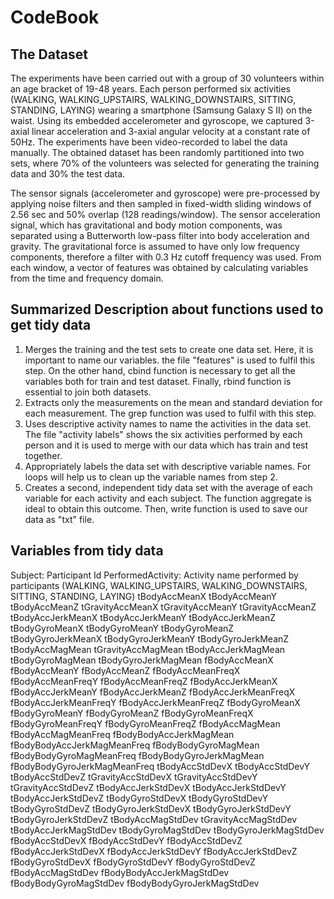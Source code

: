 # CodeBook

## The Dataset
The experiments have been carried out with a group of 30 volunteers within an age bracket of 19-48 years. Each person performed six activities (WALKING, WALKING_UPSTAIRS, WALKING_DOWNSTAIRS, SITTING, STANDING, LAYING) wearing a smartphone (Samsung Galaxy S II) on the waist. Using its embedded accelerometer and gyroscope, we captured 3-axial linear acceleration and 3-axial angular velocity at a constant rate of 50Hz. The experiments have been video-recorded to label the data manually. The obtained dataset has been randomly partitioned into two sets, where 70% of the volunteers was selected for generating the training data and 30% the test data.

The sensor signals (accelerometer and gyroscope) were pre-processed by applying noise filters and then sampled in fixed-width sliding windows of 2.56 sec and 50% overlap (128 readings/window). The sensor acceleration signal, which has gravitational and body motion components, was separated using a Butterworth low-pass filter into body acceleration and gravity. The gravitational force is assumed to have only low frequency components, therefore a filter with 0.3 Hz cutoff frequency was used. From each window, a vector of features was obtained by calculating variables from the time and frequency domain.

## Summarized Description about functions used to get tidy data
1.	Merges the training and the test sets to create one data set. 
    Here, it is important to name our variables. the file "features" is used to fulfil this step. On the other hand, cbind function is necessary to get all the variables both for train and test dataset. Finally, rbind function is essential to join both datasets.
2.	Extracts only the measurements on the mean and standard deviation for each measurement. 
    The grep function was used to fulfil with this step.
3.	Uses descriptive activity names to name the activities in the data set. 
    The file "activity labels" shows the six activities performed by each person and it is used to merge with our data which has train and test together.
4.	Appropriately labels the data set with descriptive variable names. 
    For loops will help us to clean up the variable names from step 2.
5.	Creates a second, independent tidy data set with the average of each variable for each activity and each subject. 
    The function aggregate is ideal to obtain this outcome. Then, write function is used to save our data as "txt" file.

## Variables from tidy data
Subject: Participant Id
PerformedActivity: Activity name performed by participants (WALKING, WALKING_UPSTAIRS, WALKING_DOWNSTAIRS, SITTING, STANDING, LAYING)
tBodyAccMeanX
tBodyAccMeanY
tBodyAccMeanZ
tGravityAccMeanX
tGravityAccMeanY
tGravityAccMeanZ
tBodyAccJerkMeanX
tBodyAccJerkMeanY
tBodyAccJerkMeanZ
tBodyGyroMeanX
tBodyGyroMeanY
tBodyGyroMeanZ
tBodyGyroJerkMeanX
tBodyGyroJerkMeanY
tBodyGyroJerkMeanZ
tBodyAccMagMean
tGravityAccMagMean
tBodyAccJerkMagMean
tBodyGyroMagMean
tBodyGyroJerkMagMean
fBodyAccMeanX
fBodyAccMeanY
fBodyAccMeanZ
fBodyAccMeanFreqX
fBodyAccMeanFreqY
fBodyAccMeanFreqZ
fBodyAccJerkMeanX
fBodyAccJerkMeanY
fBodyAccJerkMeanZ
fBodyAccJerkMeanFreqX
fBodyAccJerkMeanFreqY
fBodyAccJerkMeanFreqZ
fBodyGyroMeanX
fBodyGyroMeanY
fBodyGyroMeanZ
fBodyGyroMeanFreqX
fBodyGyroMeanFreqY
fBodyGyroMeanFreqZ
fBodyAccMagMean
fBodyAccMagMeanFreq
fBodyBodyAccJerkMagMean
fBodyBodyAccJerkMagMeanFreq
fBodyBodyGyroMagMean
fBodyBodyGyroMagMeanFreq
fBodyBodyGyroJerkMagMean
fBodyBodyGyroJerkMagMeanFreq
tBodyAccStdDevX
tBodyAccStdDevY
tBodyAccStdDevZ
tGravityAccStdDevX
tGravityAccStdDevY
tGravityAccStdDevZ
tBodyAccJerkStdDevX
tBodyAccJerkStdDevY
tBodyAccJerkStdDevZ
tBodyGyroStdDevX
tBodyGyroStdDevY
tBodyGyroStdDevZ
tBodyGyroJerkStdDevX
tBodyGyroJerkStdDevY
tBodyGyroJerkStdDevZ
tBodyAccMagStdDev
tGravityAccMagStdDev
tBodyAccJerkMagStdDev
tBodyGyroMagStdDev
tBodyGyroJerkMagStdDev
fBodyAccStdDevX
fBodyAccStdDevY
fBodyAccStdDevZ
fBodyAccJerkStdDevX
fBodyAccJerkStdDevY
fBodyAccJerkStdDevZ
fBodyGyroStdDevX
fBodyGyroStdDevY
fBodyGyroStdDevZ
fBodyAccMagStdDev
fBodyBodyAccJerkMagStdDev
fBodyBodyGyroMagStdDev
fBodyBodyGyroJerkMagStdDev
